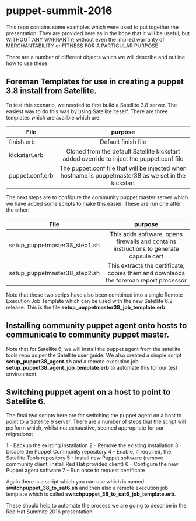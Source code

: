 # puppet-summit-2016

This repo contains some examples which were used to put together the presentation. They are provided here as in the hope that it will be useful, but WITHOUT ANY WARRANTY; without even the implied warranty of MERCHANTABILITY or FITNESS FOR A PARTICULAR PURPOSE.

There are a number of different objects which we will describe and outline how to use these.

## Foreman Templates for use in creating a puppet 3.8 install from Satellite.

To test this scenario, we needed to first build a Satellite 3.8 server. The easiest way to do this was by using Satellite iteself. There are three templates which are availble which are:

| File            |      purpose                                                                                                |
|-----------------|:-----------------------------------------------------------------------------------------------------------:|
| finish.erb      | Default finish file                                                                                         |
| kickstart.erb   | Cloned from the default Satellite kickstart added override to inject the puppet.conf file                   |
| puppet.conf.erb | The puppet.conf file that will be injected when hostname is puppetmaster38 as we set in the kickstart       |

The next steps are to configure the community puppet master server which we have added some scripts to make this easier. These are run one after the other:

| File            |      purpose                                                                                                |
|-----------------|:-----------------------------------------------------------------------------------------------------------:|
| setup_puppetmaster38_step1.sh |  This  adds software, opens firewalls and contains instructions to generate capsule cert      |
| setup_puppetmaster38_step2.sh | This extracts the certificate, copies them and downlaods the foreman report processor         |

Note that these two scrips have also been combined into a single Remote Execution Job Template which can be used with the new Satellite 6.2 release. This is the file **setup_puppetmaster38_job_template.erb** 

## Installing community puppet agent onto hosts to communicate to community puppet master.

Note that for Satellite 6, we will install the puppet agent from the satellite tools repo as per the Satellite user guide. We also created a simple script **setup_puppet38_agent.sh** and a remote execution job **setup_puppet38_agent_job_template.erb** to automate this for our test environment.

## Switching puppet agent on a host to point to Satellite 6.

The final two scripts here are for switching the puppet agent on a host to point to a Satellite 6 server. There are a number of steps that the script will perform which, whilst not exhaustive, seemed appropriate for our migrations:

1 - Backup the existing installation
2 - Remove the existing installation
3 - Disable the Puppet Community repository
4 - Enable, if required, the Satellite Tools repository
5 - Install new Puppet software (remove community client, install Red Hat provided client)
6 - Configure the new Puppet agent software
7 - Run once to request certificate

Again there is a script which you can use which is named **switchpuppet_38_to_sat6.sh** and then also a remote execution job template which is called **switchpuppet_38_to_sat6_job_template.erb**.

These should help to automate the process we are going to describe in the Red Hat Summite 2016 presentation.
